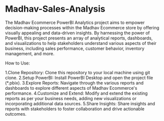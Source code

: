 # Madhav-Sales-Analysis
The Madhav Ecommerce PowerBI Analytics project aims to empower decision-making processes within the Madhav Ecommerce store by offering visually appealing and data-driven insights. By harnessing the power of PowerBI, this project presents an array of analytical reports, dashboards, and visualizations to help stakeholders understand various aspects of their business, including sales performance, customer behavior, inventory management, and more.

How to Use:

1.Clone Repository: Clone this repository to your local machine using git clone.
2.Setup PowerBI: Install PowerBI Desktop and open the project file (*.pbix).
3.Explore Reports: Navigate through the various reports and dashboards to explore different aspects of Madhav Ecommerce's performance.
4.Customize and Extend: Modify and extend the existing reports as per your business needs, adding new visualizations or incorporating additional data sources.
5.Share Insights: Share insights and reports with stakeholders to foster collaboration and drive actionable outcomes.
